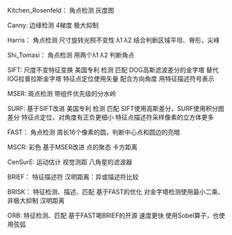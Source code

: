 Kitchen_Rosenfeld：
	角点检测 灰度图 

Canny:
	边缘检测 4梯度 极大抑制
	
Harris：
	角点检测 尺寸旋转光照不变性
	λ1 λ2 结合判断区域平坦、脊形，尖峰
	
Shi_Tomasi：
	角点检测 用两个λ1 λ2 判断角点

SIFT:
	尺度不变特征变换 美国专利
	检测 匹配
	DOG高斯滤波差分的金字塔 替代IOG拉普拉斯金字塔
	特征点定位使用矢量
	配合方向角度
	用特征描述符号表示
	
MSER:
	斑点检测
	带组件优先级的分水岭

SURF:
	基于SIFT改进 美国专利
	检测 匹配
	SIFT使用高斯差分，SURF使用积分图差分
	特征点定位，对角度有正负更细小
	特征点描述符采样像素的立方体更多

FAST：
	角点检测
	周长16个像素的圆，判断中心点和圆边的亮暗
	
MSCR:
	彩色 基于MSER改进
	点的聚态 
	卡方距离

CenSurE:
	运动估计 视觉测距
	八角星的滤波器
	
BRIEF：
	特征描述符
	汉明距离：异或描述符比较
	
BRISK：
	特征检测、描述、匹配
	基于FAST的优化
	对金字塔检测使用最小二乘、非极大抑制
	汉明距离
	
ORB:
	特征检测、匹配
	基于FAST喝BRIEF的开源
	速度更快
	使用Sobel算子，也使用弦弧
